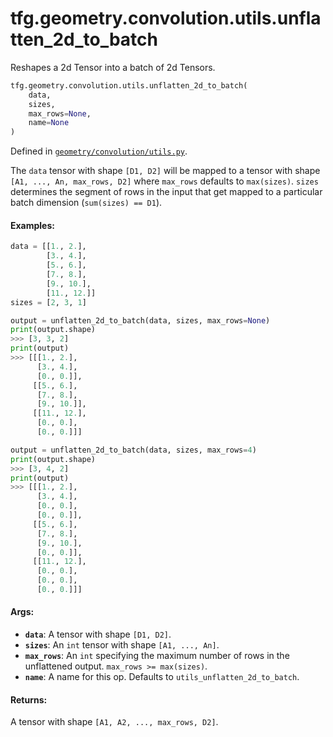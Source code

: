 <div itemscope itemtype="http://developers.google.com/ReferenceObject">
<meta itemprop="name" content="tfg.geometry.convolution.utils.unflatten_2d_to_batch" />
<meta itemprop="path" content="Stable" />
</div>

# tfg.geometry.convolution.utils.unflatten_2d_to_batch

Reshapes a 2d Tensor into a batch of 2d Tensors.

``` python
tfg.geometry.convolution.utils.unflatten_2d_to_batch(
    data,
    sizes,
    max_rows=None,
    name=None
)
```



Defined in [`geometry/convolution/utils.py`](https://github.com/tensorflow/graphics/blob/master/tensorflow_graphics/geometry/convolution/utils.py).

<!-- Placeholder for "Used in" -->

The `data` tensor with shape `[D1, D2]` will be mapped to a tensor with shape
`[A1, ..., An, max_rows, D2]` where `max_rows` defaults to `max(sizes)`.
`sizes` determines the segment of rows in the input that get mapped to a
particular batch dimension (`sum(sizes) == D1`).

#### Examples:


```python
data = [[1., 2.],
        [3., 4.],
        [5., 6.],
        [7., 8.],
        [9., 10.],
        [11., 12.]]
sizes = [2, 3, 1]

output = unflatten_2d_to_batch(data, sizes, max_rows=None)
print(output.shape)
>>> [3, 3, 2]
print(output)
>>> [[[1., 2.],
      [3., 4.],
      [0., 0.]],
     [[5., 6.],
      [7., 8.],
      [9., 10.]],
     [[11., 12.],
      [0., 0.],
      [0., 0.]]]

output = unflatten_2d_to_batch(data, sizes, max_rows=4)
print(output.shape)
>>> [3, 4, 2]
print(output)
>>> [[[1., 2.],
      [3., 4.],
      [0., 0.],
      [0., 0.]],
     [[5., 6.],
      [7., 8.],
      [9., 10.],
      [0., 0.]],
     [[11., 12.],
      [0., 0.],
      [0., 0.],
      [0., 0.]]]
```


#### Args:

* <b>`data`</b>: A tensor with shape `[D1, D2]`.
* <b>`sizes`</b>: An `int` tensor with shape `[A1, ..., An]`.
* <b>`max_rows`</b>: An `int` specifying the maximum number of rows in the
  unflattened output. `max_rows >= max(sizes)`.
* <b>`name`</b>: A name for this op. Defaults to `utils_unflatten_2d_to_batch`.


#### Returns:

A tensor with shape `[A1, A2, ..., max_rows, D2]`.
